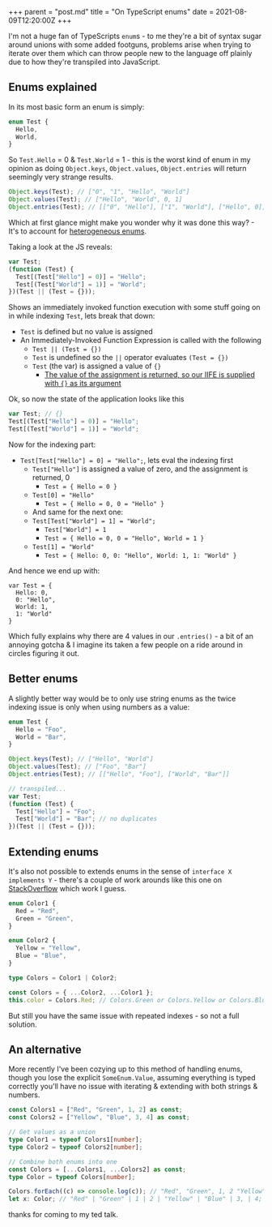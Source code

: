 +++
parent = "post.md"
title = "On TypeScript enums"
date = 2021-08-09T12:20:00Z
+++

I'm not a huge fan of TypeScripts `enum`s - to me they're a bit of syntax sugar around unions with some added footguns, problems arise when trying to iterate over them which can throw people new to the language off plainly due to how they're transpiled into JavaScript.

## Enums explained

In its most basic form an enum is simply:

```ts
enum Test {
  Hello,
  World,
}
```

So `Test.Hello` = 0 & `Test.World` = 1 - this is the worst kind of enum in my opinion as doing `Object.keys`, `Object.values`, `Object.entries` will return seemingly very strange results.

```ts
Object.keys(Test); // ["0", "1", "Hello", "World"]
Object.values(Test); // ["Hello", "World", 0, 1]
Object.entries(Test); // [["0", "Hello"], ["1", "World"], ["Hello", 0], ["World", 1]]
```

Which at first glance might make you wonder why it was done this way? - It's to account for [heterogeneous enums](https://2ality.com/2020/01/typescript-enums.html#heterogeneous-enums).

Taking a look at the JS reveals:

```js
var Test;
(function (Test) {
  Test[(Test["Hello"] = 0)] = "Hello";
  Test[(Test["World"] = 1)] = "World";
})(Test || (Test = {}));
```

Shows an immediately invoked function execution with some stuff going on in while indexing `Test`, lets break that down:

- `Test` is defined but no value is assigned
- An Immediately-Invoked Function Expression is called with the following
  - `Test || (Test = {})`
  - `Test` is undefined so the `||` operator evaluates `(Test = {})`
  - `Test` (the var) is assigned a value of `{}`
    - [The value of the assignment is returned, so our IIFE is supplied with `{}` as its argument](https://developer.mozilla.org/en-US/docs/Web/JavaScript/Reference/Operators/Assignment)

Ok, so now the state of the application looks like this

```js
var Test; // {}
Test[(Test["Hello"] = 0)] = "Hello";
Test[(Test["World"] = 1)] = "World";
```

Now for the indexing part:

- `Test[Test["Hello"] = 0] = "Hello";`, lets eval the indexing first
  - `Test["Hello"]` is assigned a value of zero, and the assignment is returned, 0
    - `Test = { Hello = 0 }`
  - `Test[0] = "Hello"`
    - `Test = { Hello = 0, 0 = "Hello" }`
  - And same for the next one:
  - `Test[Test["World"] = 1] = "World";`
    - `Test["World"] = 1`
    - `Test = { Hello = 0, 0 = "Hello", World = 1 }`
  - `Test[1] = "World"`
    - `Test = { Hello: 0, 0: "Hello", World: 1, 1: "World" }`

And hence we end up with:

```
var Test = {
  Hello: 0,
  0: "Hello",
  World: 1,
  1: "World"
}
```

Which fully explains why there are 4 values in our `.entries()` - a bit of an annoying gotcha & I imagine its taken a few people on a ride around in circles figuring it out.

## Better enums

A slightly better way would be to only use string enums as the twice indexing issue is only when using numbers as a value:

```ts
enum Test {
  Hello = "Foo",
  World = "Bar",
}

Object.keys(Test); // ["Hello", "World"]
Object.values(Test); // ["Foo", "Bar"]
Object.entries(Test); // [["Hello", "Foo"], ["World", "Bar"]]

// transpiled...
var Test;
(function (Test) {
  Test["Hello"] = "Foo";
  Test["World"] = "Bar"; // no duplicates
})(Test || (Test = {}));
```

## Extending enums

It's also not possible to extends enums in the sense of `interface X implements Y` - there's a couple of work arounds like this one on [StackOverflow](https://stackoverflow.com/a/64549988) which work I guess.

```ts
enum Color1 {
  Red = "Red",
  Green = "Green",
}

enum Color2 {
  Yellow = "Yellow",
  Blue = "Blue",
}

type Colors = Color1 | Color2;

const Colors = { ...Color2, ...Color1 };
this.color = Colors.Red; // Colors.Green or Colors.Yellow or Colors.Blue
```

But still you have the same issue with repeated indexes - so not a full solution.

## An alternative

More recently I've been cozying up to this method of handling enums, though you lose the explicit `SomeEnum.Value`, assuming everything is typed correctly you'll have no issue with iterating & extending with both strings & numbers.

```ts
const Colors1 = ["Red", "Green", 1, 2] as const;
const Colors2 = ["Yellow", "Blue", 3, 4] as const;

// Get values as a union
type Color1 = typeof Colors1[number];
type Color2 = typeof Colors2[number];

// Combine both enums into one
const Colors = [...Colors1, ...Colors2] as const;
type Color = typeof Colors[number];

Colors.forEach((c) => console.log(c)); // "Red", "Green", 1, 2 "Yellow", "Blue", 3, 4;
let x: Color; // "Red" | "Green" | 1 | 2 | "Yellow" | "Blue" | 3, | 4;
```

thanks for coming to my ted talk.
